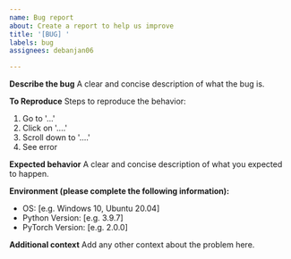 ```yaml
---
name: Bug report
about: Create a report to help us improve
title: '[BUG] '
labels: bug
assignees: debanjan06

---
```


**Describe the bug**
A clear and concise description of what the bug is.

**To Reproduce**
Steps to reproduce the behavior:
1. Go to '...'
2. Click on '....'
3. Scroll down to '....'
4. See error

**Expected behavior**
A clear and concise description of what you expected to happen.

**Environment (please complete the following information):**
 - OS: [e.g. Windows 10, Ubuntu 20.04]
 - Python Version: [e.g. 3.9.7]
 - PyTorch Version: [e.g. 2.0.0]

**Additional context**
Add any other context about the problem here.

